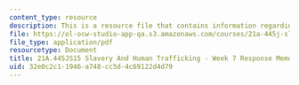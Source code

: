 ```yaml
---
content_type: resource
description: This is a resource file that contains information regarding week 7 memo.
file: https://ol-ocw-studio-app-qa.s3.amazonaws.com/courses/21a-445j-slavery-and-human-trafficking-in-the-21st-century-spring-2015/32e0c2c11946a748cc5d4c69122d4d79_MIT21A_445JS15_Week7memo.pdf
file_type: application/pdf
resourcetype: Document
title: 21A.445JS15 Slavery And Human Trafficking - Week 7 Response Memo
uid: 32e0c2c1-1946-a748-cc5d-4c69122d4d79
---
```

